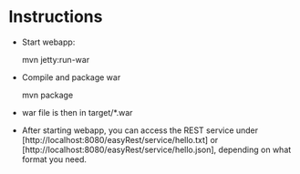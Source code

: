 Instructions
============

* Start webapp: 
    
    mvn jetty:run-war

* Compile and package war
    
    mvn package

* war file is then in target/*.war

* After starting webapp, you can access the REST service under [http://localhost:8080/easyRest/service/hello.txt] or [http://localhost:8080/easyRest/service/hello.json], depending on what format you need.
